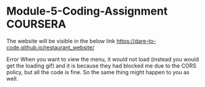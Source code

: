 # Module-5-Coding-Assignment COURSERA

The website will be visible in the below link
https://dare-to-code.github.io/restaurant_website/

Error
When you want to view the menu, it would not load (instead you would get the loading gif) and it is because they had blocked me due to the CORS policy, but all the code is fine. So the same thing might  happen to you as well.
